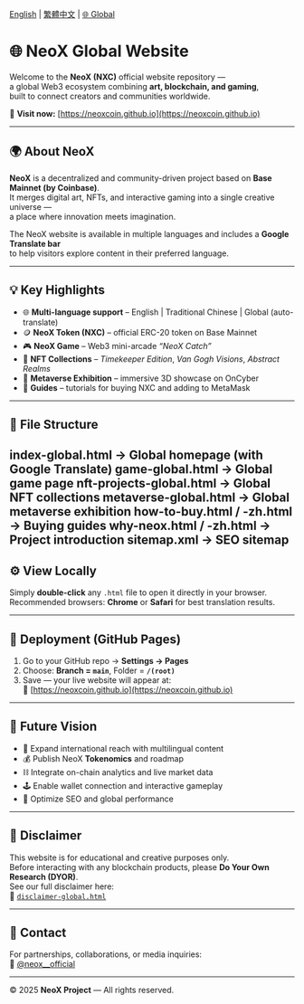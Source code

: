 [English](README.md) | [繁體中文](README-zh.md) | [🌐 Global](README-global.md)

# 🌐 NeoX Global Website

Welcome to the **NeoX (NXC)** official website repository —  
a global Web3 ecosystem combining **art, blockchain, and gaming**,  
built to connect creators and communities worldwide.

🔗 **Visit now:** [https://neoxcoin.github.io](https://neoxcoin.github.io)

---

## 🌍 About NeoX

**NeoX** is a decentralized and community-driven project based on **Base Mainnet (by Coinbase)**.  
It merges digital art, NFTs, and interactive gaming into a single creative universe —  
a place where innovation meets imagination.

The NeoX website is available in multiple languages and includes a **Google Translate bar**  
to help visitors explore content in their preferred language.

---

## 💡 Key Highlights

- 🌐 **Multi-language support** – English | Traditional Chinese | Global (auto-translate)  
- 🪙 **NeoX Token (NXC)** – official ERC-20 token on Base Mainnet  
- 🎮 **NeoX Game** – Web3 mini-arcade *“NeoX Catch”*  
- 🎨 **NFT Collections** – *Timekeeper Edition*, *Van Gogh Visions*, *Abstract Realms*  
- 🌌 **Metaverse Exhibition** – immersive 3D showcase on OnCyber  
- 📖 **Guides** – tutorials for buying NXC and adding to MetaMask  

---

## 🧭 File Structure
index-global.html         → Global homepage (with Google Translate)
game-global.html          → Global game page
nft-projects-global.html  → Global NFT collections
metaverse-global.html     → Global metaverse exhibition
how-to-buy.html / -zh.html  → Buying guides
why-neox.html / -zh.html    → Project introduction
sitemap.xml               → SEO sitemap
---

## ⚙️ View Locally

Simply **double-click** any `.html` file to open it directly in your browser.  
Recommended browsers: **Chrome** or **Safari** for best translation results.

---

## 🚀 Deployment (GitHub Pages)

1. Go to your GitHub repo → **Settings → Pages**  
2. Choose: **Branch = `main`**, Folder = **`/(root)`**  
3. Save — your live website will appear at:  
   🔗 [https://neoxcoin.github.io](https://neoxcoin.github.io)

---

## 🔮 Future Vision

- 🧩 Expand international reach with multilingual content  
- 💰 Publish NeoX **Tokenomics** and roadmap  
- ⛓️ Integrate on-chain analytics and live market data  
- 🕹️ Enable wallet connection and interactive gameplay  
- 🚀 Optimize SEO and global performance  

---

## 📜 Disclaimer

This website is for educational and creative purposes only.  
Before interacting with any blockchain products, please **Do Your Own Research (DYOR)**.  
See our full disclaimer here:  
📄 [`disclaimer-global.html`](https://neoxcoin.github.io/disclaimer-global.html)

---

## 🤝 Contact

For partnerships, collaborations, or media inquiries:  
📸 [@neox__official](https://www.instagram.com/neox__official?igsh=a2N5bTZ3MTlmMmNy&utm_source=qr)

---

© 2025 **NeoX Project** — All rights reserved.
